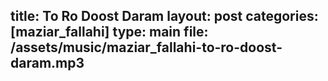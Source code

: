 title: To Ro Doost Daram
layout: post
categories: [maziar_fallahi]
type: main
file: /assets/music/maziar_fallahi-to-ro-doost-daram.mp3
---